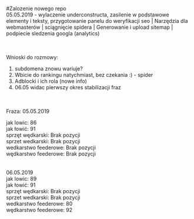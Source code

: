 #Zalozenie nowego repo<br>
05.05.2019 - wylaczenie underconstructa, zasilenie w podstawowe elementy i teksty, przygotowanie panelu do weryfikacji seo | Narzędzia dla webmasterów | sciągnięcie spidera | Generowanie i  upload sitemap | podpiecie sledzenia googla (analytics)

<br><br>
Wnioski do rozmowy:<br>
1. subdomena znowu wariuje?
2. Wbicie do rankingu natychmiast, bez czekania :) - spider
3. Adblocki i ich rola (nowe info)
4. 06.05 widac pierwszy okres stabilizacji fraz

<br><br>
Fraza:
05.05.2019 
<br>

jak lowic:	86<br>
jak łowić:	91<br>
sprzęt wędkarski:	Brak pozycji<br>
sprzet wedkarski:	Brak pozycji<br>
wedkarstwo feederowe:	Brak pozycji<br>
wędkarstwo feederowe:	Brak pozycji<br>
<br><br>
06.05.2019<br>
jak lowic:	89<br>
jak łowić:	91<br>
sprzęt wędkarski:	Brak pozycji<br>
sprzet wedkarski:	Brak pozycji<br>
wedkarstwo feederowe:	80<br>
wędkarstwo feederowe:	92<br>
